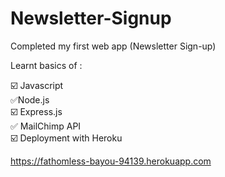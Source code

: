 # Newsletter-Signup

Completed my first web app (Newsletter Sign-up)<br>

Learnt basics of :<br>

☑️ Javascript<br>
✅Node.js<br>
☑️ Express.js<br>
✅ MailChimp API<br>
☑️ Deployment with Heroku<br> 

https://fathomless-bayou-94139.herokuapp.com
